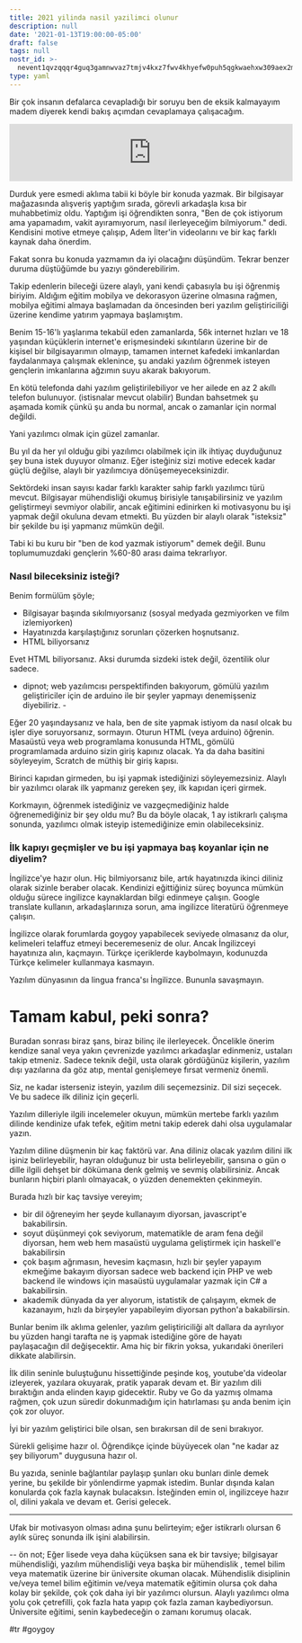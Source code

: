 ```yaml
---
title: 2021 yilinda nasil yazilimci olunur
description: null
date: '2021-01-13T19:00:00-05:00'
draft: false
tags: null
nostr_id: >-
  nevent1qvzqqqr4guq3gamnwvaz7tmjv4kxz7fwv4khyefw0puh5qgkwaehxw309aex2mrp0yhxummnw3ezucnpdejqz9rhwden5te0wfjkccte9ejxzmt4wvhxjmcprpmhxue69uhhyetvv9ujuumwdae8gtnnda3kjctvqyxhwumn8ghj7mn0wvhxcmmvqyt8wumn8ghj7un9d3shjtnswf5k6ctv9ehx2aqppamhxue69uhkummnw3ezumt0d5q3vamnwvaz7tmjv4kxz7fwdehhxtnnda3kjctvqyd8wumn8ghj7ctjw35kxmr9wvhxcctev4erxtnwv4mhxqg7waehxw309akkcuewv94kgetwd9azuetyw5h8gu30dehhxarjqqs20zwkqpnlah8dsyekscumv49zatfkc6zxxe22tvp7tl00azrgfqcdghzut
type: yaml
---
```



Bir çok insanın defalarca cevapladığı bir soruyu ben de eksik kalmayayım madem diyerek kendi bakış açımdan cevaplamaya çalışacağım.
<iframe src="https://anchor.fm/delirehberi/embed/episodes/2021-Ylnda-Nasl-Yazlmc-Olunur-ep5sq2" height="102px" style="width:100%" frameborder="0" scrolling="no"></iframe>

<!--more-->
Durduk yere esmedi aklıma tabii ki böyle bir konuda yazmak. Bir bilgisayar mağazasında alışveriş yaptığım sırada, görevli arkadaşla kısa bir muhabbetimiz oldu. Yaptığım işi öğrendikten sonra, "Ben de çok istiyorum ama yapamadım, vakit ayıramıyorum, nasıl ilerleyeceğim bilmiyorum." dedi. Kendisini motive etmeye çalışıp, Adem İlter'in videolarını ve bir kaç farklı kaynak daha önerdim. 

Fakat sonra bu konuda yazmamın da iyi olacağını düşündüm. Tekrar benzer duruma düştüğümde bu yazıyı gönderebilirim. 

Takip edenlerin bileceği üzere alaylı, yani kendi çabasıyla bu işi öğrenmiş biriyim. Aldığım eğitim mobilya ve dekorasyon üzerine olmasına rağmen, mobilya eğitimi almaya başlamadan da öncesinden beri yazılım geliştiriciliği üzerine kendime yatırım yapmaya başlamıştım.

Benim 15-16'lı yaşlarıma tekabül eden zamanlarda, 56k internet hızları ve 18 yaşından küçüklerin internet'e erişmesindeki sıkıntıların üzerine bir de kişisel bir bilgisayarımın olmayıp, tamamen internet kafedeki imkanlardan faydalanmaya çalışmak eklenince, şu andaki yazılım öğrenmek isteyen gençlerin imkanlarına ağzımın suyu akarak bakıyorum. 

En kötü telefonda dahi yazılım geliştirilebiliyor ve her ailede en az 2 akıllı telefon bulunuyor. (istisnalar mevcut olabilir) 
Bundan bahsetmek şu aşamada komik çünkü şu anda bu normal, ancak o zamanlar için normal değildi. 

Yani yazılımcı olmak için güzel zamanlar.

Bu yıl da her yıl olduğu gibi yazılımcı olabilmek için ilk ihtiyaç duyduğunuz şey buna istek duyuyor olmanız. Eğer isteğiniz sizi motive edecek kadar güçlü değilse, alaylı bir yazılımcıya dönüşemeyeceksinizdir. 

Sektördeki insan sayısı kadar farklı karakter sahip farklı yazılımcı türü mevcut. Bilgisayar mühendisliği okumuş birisiyle tanışabilirsiniz ve yazılım geliştirmeyi sevmiyor olabilir, ancak eğitimini edinirken ki motivasyonu bu işi yapmak değil okuluna devam etmekti. Bu yüzden bir alaylı olarak "isteksiz" bir şekilde bu işi yapmanız mümkün değil. 

Tabi ki bu kuru bir "ben de kod yazmak istiyorum" demek değil. Bunu toplumumuzdaki gençlerin %60-80 arası daima tekrarlıyor. 

### Nasıl bileceksiniz isteği? 

Benim formülüm şöyle; 

  - Bilgisayar başında sıkılmıyorsanız (sosyal medyada gezmiyorken ve film izlemiyorken)
  - Hayatınızda karşılaştığınız sorunları çözerken hoşnutsanız.
  - HTML biliyorsanız

Evet HTML biliyorsanız. Aksi durumda sizdeki istek değil, özentilik olur sadece.

- dipnot; web yazılımcısı perspektifinden bakıyorum, gömülü yazılım geliştiriciler için de arduino ile bir şeyler yapmayı denemişseniz diyebiliriz. -

Eğer 20 yaşındaysanız ve hala, ben de site yapmak istiyom da nasıl olcak bu işler diye soruyorsanız, sormayın. Oturun HTML (veya arduino) öğrenin. Masaüstü veya web programlama konusunda HTML, gömülü programlamada arduino sizin giriş kapınız olacak. Ya da daha basitini söyleyeyim, Scratch de müthiş bir giriş kapısı.

Birinci kapıdan girmeden, bu işi yapmak istediğinizi söyleyemezsiniz. Alaylı bir yazılımcı olarak ilk yapmanız gereken şey, ilk kapıdan içeri girmek.

Korkmayın, öğrenmek istediğiniz ve vazgeçmediğiniz halde öğrenemediğiniz bir şey oldu mu? Bu da böyle olacak, 1 ay istikrarlı çalışma sonunda, yazılımcı olmak isteyip istemediğinize emin olabileceksiniz.

### İlk kapıyı geçmişler ve bu işi yapmaya baş koyanlar için ne diyelim?

İngilizce'ye hazır olun. Hiç bilmiyorsanız bile, artık hayatınızda ikinci diliniz olarak sizinle beraber olacak. Kendinizi eğittiğiniz süreç boyunca mümkün olduğu sürece ingilizce kaynaklardan bilgi edinmeye çalışın. Google translate kullanın, arkadaşlarınıza sorun, ama ingilizce literatürü öğrenmeye çalışın.

İngilizce olarak forumlarda goygoy yapabilecek seviyede olmasanız da olur, kelimeleri telaffuz etmeyi beceremeseniz de olur. Ancak İngilizceyi hayatınıza alın, kaçmayın. Türkçe içeriklerde kaybolmayın, kodunuzda Türkçe kelimeler kullanmaya kasmayın. 

Yazılım dünyasının da lingua franca'sı İngilizce. Bununla savaşmayın.


# Tamam kabul, peki sonra?

Buradan sonrası biraz şans, biraz bilinç ile ilerleyecek. Öncelikle önerim kendize sanal veya yakın çevrenizde yazılımcı arkadaşlar edinmeniz, ustaları takip etmeniz. Sadece teknik değil, usta olarak gördüğünüz kişilerin, yazılım dışı yazılarına da göz atıp, mental genişlemeye fırsat vermeniz önemli.

Siz, ne kadar isterseniz isteyin, yazılım dili seçemezsiniz. Dil sizi seçecek. Ve bu sadece ilk diliniz için geçerli. 

Yazılım dilleriyle ilgili incelemeler okuyun, mümkün mertebe farklı yazılım dilinde kendinize ufak tefek, eğitim metni takip ederek dahi olsa uygulamalar yazın. 

Yazılım diline düşmenin bir kaç faktörü var. Ana diliniz olacak yazılım dilini ilk işiniz belirleyebilir, hayran olduğunuz bir usta belirleyebilir, şansına o gün o dille ilgili dehşet bir dökümana denk gelmiş ve sevmiş olabilirsiniz. Ancak bunların hiçbiri planlı olmayacak, o yüzden denemekten çekinmeyin. 

Burada hızlı bir kaç tavsiye vereyim;

  - bir dil öğreneyim her şeyde kullanayım diyorsan, javascript'e bakabilirsin.
  - soyut düşünmeyi çok seviyorum, matematikle de aram fena değil diyorsan, hem web hem masaüstü uygulama geliştirmek için haskell'e bakabilirsin
  - çok başım ağrımasın, hevesim kaçmasın, hızlı bir şeyler yapayım ekmeğime bakayım diyorsan sadece web backend için PHP ve web backend ile windows için masaüstü uygulamalar yazmak için C# a bakabilirsin.
  - akademik dünyada da yer alıyorum, istatistik de çalışayım, ekmek de kazanayım, hızlı da birşeyler yapabileyim diyorsan python'a bakabilirsin. 


Bunlar benim ilk aklıma gelenler, yazılım geliştiriciliği alt dallara da ayrılıyor bu yüzden hangi tarafta ne iş yapmak istediğine göre de hayatı paylaşacağın dil değişecektir. Ama hiç bir fikrin yoksa, yukarıdaki önerileri dikkate alabilirsin. 

İlk dilin seninle buluştuğunu hissettiğinde peşinde koş, youtube'da videolar izleyerek, yazılara okuyarak, pratik yaparak devam et. Bir yazılım dili bıraktığın anda elinden kayıp gidecektir. Ruby ve Go da yazmış olmama rağmen, çok uzun süredir dokunmadığım için hatırlaması şu anda benim için çok zor oluyor. 

İyi bir yazılım geliştirici bile olsan, sen bırakırsan dil de seni bırakıyor. 

Sürekli gelişime hazır ol. Öğrendikçe içinde büyüyecek olan "ne kadar az şey biliyorum" duygusuna hazır ol. 

Bu yazıda, seninle bağlantılar paylaşıp şunları oku bunları dinle demek yerine, bu şekilde bir yönlendirme yapmak istedim. Bunlar dışında kalan konularda çok fazla kaynak bulacaksın. İsteğinden emin ol, ingilizceye hazır ol, dilini yakala ve devam et. Gerisi gelecek. 

---
Ufak bir motivasyon olması adına şunu belirteyim; eğer istikrarlı olursan 6 aylık süreç sonunda ilk işini alabilirsin. 

--
ön not;  Eğer lisede veya daha küçüksen sana ek bir tavsiye; bilgisayar mühendisliği, yazılım mühendisliği veya başka bir mühendislik , temel bilim veya matematik üzerine bir üniversite okuman olacak. Mühendislik disiplinin ve/veya temel bilim eğitimin ve/veya matematik eğitimin olursa çok daha kolay bir şekilde, çok çok daha iyi bir yazılımcı olursun. Alaylı yazılımcı olma yolu çok çetrefilli, çok fazla hata yapıp çok fazla zaman kaybediyorsun. Üniversite eğitimi, senin kaybedeceğin o zamanı korumuş olacak.


#tr #goygoy










